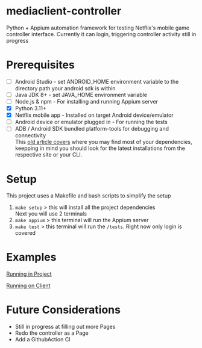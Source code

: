 # mediaclient-controller
Python + Appium automation framework for testing Netflix's mobile game controller interface. Currently it can login, triggering controller activity still in progress

# Prerequisites
- [ ] Android Studio - set ANDROID_HOME environment variable to the directory path your android sdk is within
- [ ] Java JDK 8+ - set JAVA_HOME environment variable
- [ ] Node.js & npm - For installing and running Appium server
- [x] Python 3.11+
- [x] Netflix mobile app - Installed on target Android device/emulator
- [ ] Android device or emulator plugged in - For running the tests
- [ ] ADB / Android SDK bundled platform-tools for debugging and connectivity  
This [old article covers](https://swtestacademy.com/how-to-install-appium-on-mac/) where you may find most of your dependencies, keepping in mind you should look for the latest installations from the respective site or your CLI.

# Setup
This project uses a Makefile and bash scripts to simplify the setup  
1. `make setup` > this will install all the project dependencies  
Next you will use 2 terminals
2. `make appium` > this terminal will run the Appium server
3. `make test` > this terminal will run the `/tests`. Right now only login is covered

# Examples

[Running in Project](https://github.com/user-attachments/assets/e62b523b-4a22-46e3-9051-38cc6ec5b47e)

[Running on Client](https://github.com/user-attachments/assets/7083ad60-0690-4981-a034-a30772d066f4)


# Future Considerations
- Still in progress at filling out more Pages
- Redo the controller as a Page
- Add a GithubAction CI

